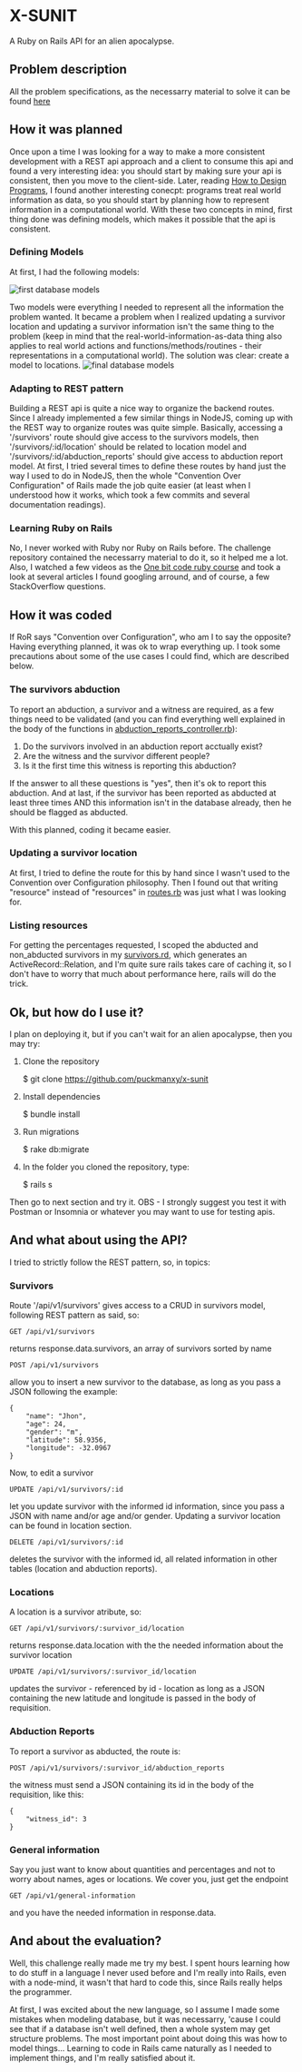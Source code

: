 # X-SUNIT

A Ruby on Rails API for an alien apocalypse.

## Problem description

All the problem specifications, as the necessarry material to solve it can be found [here](https://github.com/kimlima/gocase-backend-challenge-internship)

## How it was planned

Once upon a time I was looking for a way to make a more consistent development with a REST api approach and a client to consume this api and found a very interesting idea: you should start by making sure your api is consistent, then you move to the client-side. Later, reading [How to Design Programs](https://htdp.org), I found another interesting conecpt: programs treat real world information as data, so you should start by planning how to represent information in a computational world. With these two concepts in mind, first thing done was defining models, which makes it possible that the api is consistent.

### Defining Models

At first, I had the following models:

![first database models](https://raw.githubusercontent.com/PuckmanXY/X-SUNIT/master/first_model_diagram.png)

Two models were everything I needed to represent all the information the problem wanted. It became a problem when I realized updating a survivor location and updating a survivor information isn't the same thing to the problem (keep in mind that the real-world-information-as-data thing also applies to real world actions and functions/methods/routines - their representations in a computational world). The solution was clear: create a model to locations. 
![final database models](https://raw.githubusercontent.com/PuckmanXY/X-SUNIT/master/final_model_diagram.png)

### Adapting to REST pattern

Building a REST api is quite a nice way to organize the backend routes. Since I already implemented a few similar things in NodeJS, coming up with the REST way to organize routes was quite simple. Basically, accessing a '/survivors' route should give access to the survivors models, then '/survivors/:id/location' should be related to location model and '/survivors/:id/abduction_reports' should give access to abduction report model. At first, I tried several times to define these routes by hand just the way I used to do in NodeJS, then the whole "Convention Over Configuration" of Rails made the job quite easier (at least when I understood how it works, which took a few commits and several documentation readings).

### Learning Ruby on Rails

No, I never worked with Ruby nor Ruby on Rails before. The challenge repository contained the necessarry material to do it, so it helped me a lot. Also, I watched a few videos as the [One bit code ruby course](https://www.youtube.com/watch?v=2js9Q_BMD-8&list=PLdDT8if5attEOcQGPHLNIfnSFiJHhGDOZ) and took a look at several articles I found googling arround, and of course, a few StackOverflow questions.

## How it was coded

If RoR says "Convention over Configuration", who am I to say the opposite? Having everything planned, it was ok to wrap everything up. I took some precautions about some of the use cases I could find, which are described below.

### The survivors abduction

To report an abduction, a survivor and a witness are required, as a few things need to be validated (and you can find everything well explained in the body of the functions in [abduction_reports_controller.rb](app/controllers/api/v1/abduction_reports_controller.rb)):

1. Do the survivors involved in an abduction report acctually exist?
2. Are the witness and the survivor different people?
3. Is it the first time this witness is reporting this abduction?

If the answer to all these questions is "yes", then it's ok to report this abduction. And at last, if the survivor has been reported as abducted at least three times AND this information isn't in the database already, then he should be flagged as abducted.

With this planned, coding it became easier.

### Updating a survivor location

At first, I tried to define the route for this by hand since I wasn't used to the Convention over Configuration philosophy. Then I found out that writing "resource" instead of "resources" in [routes.rb](config/routes.rb) was just what I was looking for.

### Listing resources

For getting the percentages requested, I scoped the abducted and non_abducted survivors in my [survivors.rd](app/models/survivor), which generates an ActiveRecord::Relation, and I'm quite sure rails takes care of caching it, so I don't have to worry that much about performance here, rails will do the trick.

## Ok, but how do I use it?

I plan on deploying it, but if you can't wait for an alien apocalypse, then you may try:

1. Clone the repository
    
    $ git clone https://github.com/puckmanxy/x-sunit

2. Install dependencies

    $ bundle install

3. Run migrations

    $ rake db:migrate

4. In the folder you cloned the repository, type:

    $ rails s

Then go to next section and try it.
OBS - I strongly suggest you test it with Postman or Insomnia or whatever you may want to use for testing apis.

## And what about using the API?

I tried to strictly follow the REST pattern, so, in topics:

### Survivors

Route '/api/v1/survivors' gives access to a CRUD in survivors model, following REST pattern as said, so:

    GET /api/v1/survivors

returns response.data.survivors, an array of survivors sorted by name

    POST /api/v1/survivors

allow you to insert a new survivor to the database, as long as you pass a JSON following the example:

    {
        "name": "Jhon",
        "age": 24,
        "gender": "m",
        "latitude": 58.9356,
        "longitude": -32.0967
    }

Now, to edit a survivor

    UPDATE /api/v1/survivors/:id

let you update survivor with the informed id information, since you pass a JSON with name and/or age and/or gender. Updating a survivor location can be found in location section.

    DELETE /api/v1/survivors/:id

deletes the survivor with the informed id, all related information in other tables (location and abduction reports).

### Locations

A location is a survivor atribute, so:

    GET /api/v1/survivors/:survivor_id/location

returns response.data.location with the the needed information about the survivor location

    UPDATE /api/v1/survivors/:survivor_id/location

updates the survivor - referenced by id - location as long as a JSON containing the new latitude and longitude is passed in the body of requisition.

### Abduction Reports

To report a survivor as abducted, the route is:

    POST /api/v1/survivors/:survivor_id/abduction_reports

the witness must send a JSON containing its id in the body of the requisition, like this:

    {
        "witness_id": 3
    }

### General information

Say you just want to know about quantities and percentages and not to worry about names, ages or locations. We cover you, just get the endpoint

    GET /api/v1/general-information

and you have the needed information in response.data.

## And about the evaluation?

Well, this challenge really made me try my best. I spent hours learning how to do stuff in a language I never used before and I'm really into Rails, even with a node-mind, it wasn't that hard to code this, since Rails really helps the programmer.

At first, I was excited about the new language, so I assume I made some mistakes when modeling database, but it was necessarry, 'cause I could see that if a database isn't well defined, then a whole system may get structure problems. The most important point about doing this was how to model things... Learning to code in Rails came naturally as I needed to implement things, and I'm really satisfied about it.
